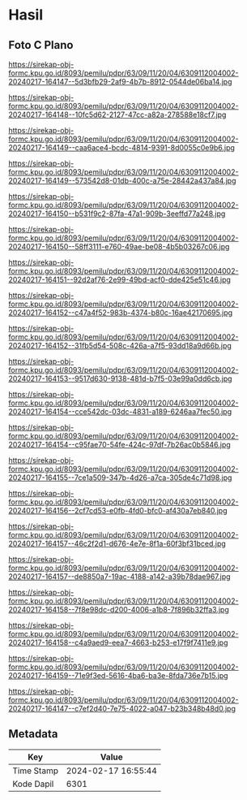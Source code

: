# Hasil

## Foto C Plano

https://sirekap-obj-formc.kpu.go.id/8093/pemilu/pdpr/63/09/11/20/04/6309112004002-20240217-164147--5d3bfb29-2af9-4b7b-8912-0544de06ba14.jpg

https://sirekap-obj-formc.kpu.go.id/8093/pemilu/pdpr/63/09/11/20/04/6309112004002-20240217-164148--10fc5d62-2127-47cc-a82a-278588e18cf7.jpg

https://sirekap-obj-formc.kpu.go.id/8093/pemilu/pdpr/63/09/11/20/04/6309112004002-20240217-164149--caa6ace4-bcdc-4814-9391-8d0055c0e9b6.jpg

https://sirekap-obj-formc.kpu.go.id/8093/pemilu/pdpr/63/09/11/20/04/6309112004002-20240217-164149--573542d8-01db-400c-a75e-28442a437a84.jpg

https://sirekap-obj-formc.kpu.go.id/8093/pemilu/pdpr/63/09/11/20/04/6309112004002-20240217-164150--b531f9c2-87fa-47a1-909b-3eeffd77a248.jpg

https://sirekap-obj-formc.kpu.go.id/8093/pemilu/pdpr/63/09/11/20/04/6309112004002-20240217-164150--58ff3111-e760-49ae-be08-4b5b03267c06.jpg

https://sirekap-obj-formc.kpu.go.id/8093/pemilu/pdpr/63/09/11/20/04/6309112004002-20240217-164151--92d2af76-2e99-49bd-acf0-dde425e51c46.jpg

https://sirekap-obj-formc.kpu.go.id/8093/pemilu/pdpr/63/09/11/20/04/6309112004002-20240217-164152--c47a4f52-983b-4374-b80c-16ae42170695.jpg

https://sirekap-obj-formc.kpu.go.id/8093/pemilu/pdpr/63/09/11/20/04/6309112004002-20240217-164152--31fb5d54-508c-426a-a7f5-93dd18a9d66b.jpg

https://sirekap-obj-formc.kpu.go.id/8093/pemilu/pdpr/63/09/11/20/04/6309112004002-20240217-164153--9517d630-9138-481d-b7f5-03e99a0dd6cb.jpg

https://sirekap-obj-formc.kpu.go.id/8093/pemilu/pdpr/63/09/11/20/04/6309112004002-20240217-164154--cce542dc-03dc-4831-a189-6246aa7fec50.jpg

https://sirekap-obj-formc.kpu.go.id/8093/pemilu/pdpr/63/09/11/20/04/6309112004002-20240217-164154--c95fae70-54fe-424c-97df-7b26ac0b5846.jpg

https://sirekap-obj-formc.kpu.go.id/8093/pemilu/pdpr/63/09/11/20/04/6309112004002-20240217-164155--7ce1a509-347b-4d26-a7ca-305de4c71d98.jpg

https://sirekap-obj-formc.kpu.go.id/8093/pemilu/pdpr/63/09/11/20/04/6309112004002-20240217-164156--2cf7cd53-e0fb-4fd0-bfc0-af430a7eb840.jpg

https://sirekap-obj-formc.kpu.go.id/8093/pemilu/pdpr/63/09/11/20/04/6309112004002-20240217-164157--46c2f2d1-d676-4e7e-8f1a-60f3bf31bced.jpg

https://sirekap-obj-formc.kpu.go.id/8093/pemilu/pdpr/63/09/11/20/04/6309112004002-20240217-164157--de8850a7-19ac-4188-a142-a39b78dae967.jpg

https://sirekap-obj-formc.kpu.go.id/8093/pemilu/pdpr/63/09/11/20/04/6309112004002-20240217-164158--7f8e98dc-d200-4006-a1b8-7f896b32ffa3.jpg

https://sirekap-obj-formc.kpu.go.id/8093/pemilu/pdpr/63/09/11/20/04/6309112004002-20240217-164158--c4a9aed9-eea7-4663-b253-e17f9f7411e9.jpg

https://sirekap-obj-formc.kpu.go.id/8093/pemilu/pdpr/63/09/11/20/04/6309112004002-20240217-164159--71e9f3ed-5616-4ba6-ba3e-8fda736e7b15.jpg

https://sirekap-obj-formc.kpu.go.id/8093/pemilu/pdpr/63/09/11/20/04/6309112004002-20240217-164147--c7ef2d40-7e75-4022-a047-b23b348b48d0.jpg


## Metadata

| Key        | Value               |
| ---------- | ------------------- |
| Time Stamp | 2024-02-17 16:55:44 |
| Kode Dapil | 6301                |



